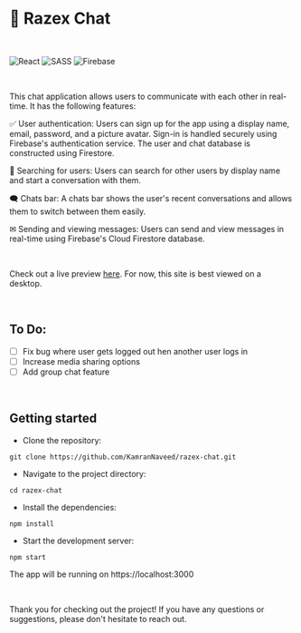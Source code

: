
# 💬 Razex Chat

<br>

![React](https://img.shields.io/badge/React-555?style=for-the-badge&logo=React&logoColor=61DAFB) ![SASS](https://img.shields.io/badge/SASS-CC6699?style=for-the-badge&logo=Sass&logoColor=white) ![Firebase](https://img.shields.io/badge/Firebase-FFCA28?style=for-the-badge&logo=Firebase&logoColor=F57C00) 

<br>

This chat application allows users to communicate with each other in real-time. It has the following features:

✅ User authentication: Users can sign up for the app using a display name, email, password, and a picture avatar. Sign-in is handled securely using Firebase's authentication service. The user and chat database is constructed using Firestore.

🔎 Searching for users: Users can search for other users by display name and start a conversation with them.

🗨 Chats bar: A chats bar shows the user's recent conversations and allows them to switch between them easily.

✉ Sending and viewing messages: Users can send and view messages in real-time using Firebase's Cloud Firestore database.

<br>

Check out a live preview [here](https://razex-chat.vercel.app). For now, this site is best viewed on a desktop.

<br>

## To Do:

- [ ] Fix bug where user gets logged out hen another user logs in
- [ ] Increase media sharing options
- [ ] Add group chat feature

<br>

## Getting started

- Clone the repository:
```
git clone https://github.com/KamranNaveed/razex-chat.git
```
- Navigate to the project directory:
```
cd razex-chat
```
- Install the dependencies:
```
npm install
```
- Start the development server:

```
npm start
```

The app will be running on https://localhost:3000 

<br>

Thank you for checking out the project! If you have any questions or suggestions, please don't hesitate to reach out.
